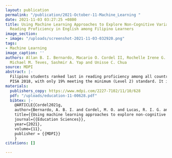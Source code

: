 ```yaml
---
layout: publication
permalink: "/publication/2021-October-11-Machine_Learning "
date: 2021-11-03 03:27:25 +0800
title: Using Machine Learning Approaches to Explore Non-Cognitive Variables Influencing
  Reading Proficiency in English among Filipino Learners
image_section:
- image: "/uploads/screenshot-2021-11-03-032920.png"
tags:
- Machine Learning
image_caption: ''
authors: Allan B. I. Bernardo, Macario O. Cordel II, Rochelle Irene G. Lucas, Jude
  Michael M. Teves, Sashmir A. Yap and Unisse C. Chua
source: MDPI
abstract: |-
  Filipino students ranked last in reading proficiency among all countries/territories in the
  PISA 2018, with only 19% meeting the minimum (Level 2) standard. It is imperative to understand the range of factors that contribute to low reading proficiency, specifically variables that can be the target of interventions to help students with poor reading proficiency. We used machine learning approaches, specifically binary classification methods, to identify the variables that best predict low (Level 1b and lower) vs. higher (Level 1a or better) reading proficiency using the Philippine PISA data from a nationally representative sample of 15-year-old students. Several binary classification methods were applied, and the best classification model was derived using support vector machines (SVM), with 81.2% average test accuracy. The 20 variables with the highest impact in the model were identified and interpreted using a socioecological perspective of development and learning. These variables included students’ home-related resources and socioeconomic constraints, learning motivation and mindsets, classroom reading experiences with teachers, reading self-beliefs, attitudes, and experiences, and social experiences in the school environment. The results were discussed with reference to the need for a systems perspective to addresses poor proficiency, requiring interconnected interventions that go beyond students’ classroom reading.
materials:
  publishers_copy: https://www.mdpi.com/2227-7102/11/10/628
  pdf: "/uploads/education-11-00628.pdf"
  bibtex: |-
    @ARTICLE{Cordel2021g,
    author={Bernardo, A. B. I. and Cordel, M. O. and Lucas, R. I. G. and Teves, J. M. M. and Yap, S. A. and Chua, U. C.},
    title={{Using machine learning approaches to explore non-cognitive variables influencing reading proficiency in English among Filipino learners.}},
    journal={{Education Sciences}},
    year={2021},
    volume={11},
    publisher = {{MDPI}}
    }
citations: []

---
```

